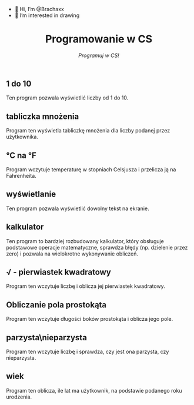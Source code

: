 - 👋 Hi, I’m @Brachaxx
- 👀 I’m interested in drawing

<!---
Brachaxx/Brachaxx is a ✨ special ✨ repository because its `README.md` (this file) appears on your GitHub profile.
You can click the Preview link to take a look at your changes.
--->
<header>

<!--
  <<< Author notes: Course header >>>
  Include a 1280×640 image, course title in sentence case, and a concise description in emphasis.
  In your repository settings: enable template repository, add your 1280×640 social image, auto delete head branches.
  Add your open source license, GitHub uses MIT license.
-->

# Programowanie w CS

_Programuj w CS!_

</header>

<!--
  <<< Author notes: Step 1 >>>
  Choose 3-5 steps for your course.
  The first step is always the hardest, so pick something easy!
  Link to docs.github.com for further explanations.
  Encourage users to open new tabs for steps!
-->

## 1 do 10
Ten program pozwala wyświetlić liczby od 1 do 10.

## tabliczka mnożenia
Program ten wyświetla tabliczkę mnożenia dla liczby podanej przez użytkownika.

## ℃ na ℉
Program wczytuje temperaturę w stopniach Celsjusza i przelicza ją na Fahrenheita.

## wyświetlanie
Ten program pozwala wyświetlić dowolny tekst na ekranie.

## kalkulator
Ten program to bardziej rozbudowany kalkulator, który obsługuje podstawowe operacje matematyczne, sprawdza błędy (np. dzielenie przez zero) i pozwala na wielokrotne wykonywanie obliczeń.

## √ - pierwiastek kwadratowy
Program ten wczytuje liczbę i oblicza jej pierwiastek kwadratowy.

## Obliczanie pola prostokąta
Program ten wczytuje długości boków prostokąta i oblicza jego pole.

## parzysta\nieparzysta
Program ten wczytuje liczbę i sprawdza, czy jest ona parzysta, czy nieparzysta.

## wiek
Program ten oblicza, ile lat ma użytkownik, na podstawie podanego roku urodzenia.


